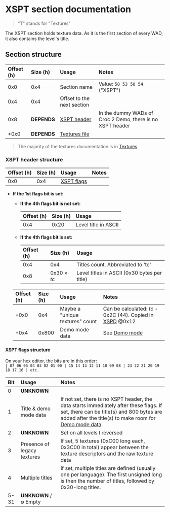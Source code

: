 # XSPT section documentation
> "T" stands for "Textures"

The XSPT section holds texture data. As it is the first section of every WAD, it also contains the level's title.

## Section structure

|Offset (h)|Size (h)|Usage|Notes|
|:---|:---|:---|:---|
|0x0|0x4|Section name|Value: `58 53 50 54` ("XSPT")|
|0x4|0x4|Offset to the next section|
|0x8|**DEPENDS**|[XSPT header](#XSPT-header-structure)|In the dummy WADs of Croc 2 Demo, there is no XSPT header|
|+0x0|**DEPENDS**|[Textures file](../Data%20formats/Textures.md)|

> The majority of the textures documentation is in [Textures](../Data%20formats/Textures.md).

### XSPT header structure

|Offset (h)|Size (h)|Usage|Notes|
|:---|:---|:---|:---|
|0x0|0x4|[XSPT flags](#XSPT-flags-structure)||

- **If the 1st flags bit is set:**
    - **If the 4th flags bit is not set:**

        |Offset (h)|Size (h)|Usage|
        |:---|:---|:---|
        |0x4|0x20|Level title in ASCII|
    
    - **If the 4th flags bit is set:**
    
        |Offset (h)|Size (h)|Usage|
        |:---|:---|:---|
        |0x4|0x4|Titles count. Abbreviated to 'tc'|
        |0x8|0x30 × *tc*|Level titles in ASCII (0x30 bytes per title)|

    |Offset (h)|Size (h)|Usage|Notes|
    |:---|:---|:---|:---|
    |+0x0|0x4|Maybe a "unique textures" count|Can be calculated: *tc* - 0x2C (44). Copied in [XSPD](XSPD.md) @0x12|
    |+0x4|0x800|Demo mode data|See [Demo mode](../WAD.md#Demo-mode)|


#### XSPT flags structure

On your hex editor, the bits are in this order:  
`| 07 06 05 04 03 02 01 00 | 15 14 13 12 11 10 09 08 | 23 22 21 20 19 18 17 16 | etc.`

|Bit|Usage|Notes|
|:---|:---|:---|
|0|**UNKNOWN**|||
|1|Title & demo mode data|If not set, there is no XSPT header, the data starts immediately after these flags. If set, there can be title(s) and 800 bytes are added after the title(s) to make room for [Demo mode data](../WAD.md#Demo-mode)|
|2|**UNKNOWN**|Set on all levels I reversed|
|3|Presence of legacy textures|If set, 5 textures (0xC00 long each, 0x3C00 in total) appear between the texture descriptors and the raw texture data|
|4|Multiple titles|If set, multiple titles are defined (usually one per language). The first unsigned long is then the number of titles, followed by 0x30-long titles.|
|5-31|**UNKNOWN** / ∅ Empty|||